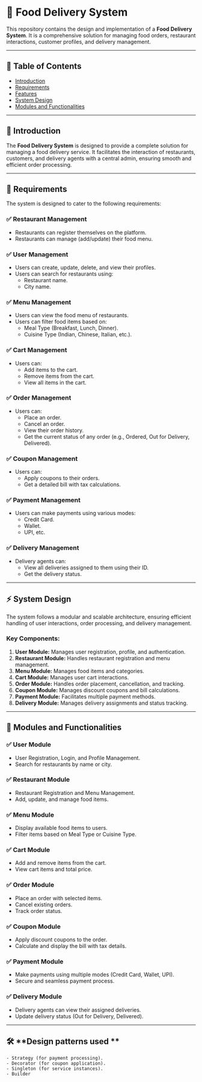 # 🚀 Food Delivery System

This repository contains the design and implementation of a **Food Delivery System**. It is a comprehensive solution for managing food orders, restaurant interactions, customer profiles, and delivery management.

---

## 📌 **Table of Contents**
- [Introduction](#introduction)
- [Requirements](#requirements)
- [Features](#features)
- [System Design](#system-design)
- [Modules and Functionalities](#modules-and-functionalities)
---

## 🚦 **Introduction**
The **Food Delivery System** is designed to provide a complete solution for managing a food delivery service. It facilitates the interaction of restaurants, customers, and delivery agents with a central admin, ensuring smooth and efficient order processing.

---

## 📌 **Requirements**
The system is designed to cater to the following requirements:

### ✅ **Restaurant Management**
- Restaurants can register themselves on the platform.
- Restaurants can manage (add/update) their food menu.

### ✅ **User Management**
- Users can create, update, delete, and view their profiles.
- Users can search for restaurants using:
    - Restaurant name.
    - City name.

### ✅ **Menu Management**
- Users can view the food menu of restaurants.
- Users can filter food items based on:
    - Meal Type (Breakfast, Lunch, Dinner).
    - Cuisine Type (Indian, Chinese, Italian, etc.).

### ✅ **Cart Management**
- Users can:
    - Add items to the cart.
    - Remove items from the cart.
    - View all items in the cart.

### ✅ **Order Management**
- Users can:
    - Place an order.
    - Cancel an order.
    - View their order history.
    - Get the current status of any order (e.g., Ordered, Out for Delivery, Delivered).

### ✅ **Coupon Management**
- Users can:
    - Apply coupons to their orders.
    - Get a detailed bill with tax calculations.

### ✅ **Payment Management**
- Users can make payments using various modes:
    - Credit Card.
    - Wallet.
    - UPI, etc.

### ✅ **Delivery Management**
- Delivery agents can:
    - View all deliveries assigned to them using their ID.
    - Get the delivery status.

---

## ⚡ **System Design**
The system follows a modular and scalable architecture, ensuring efficient handling of user interactions, order processing, and delivery management.

### **Key Components:**
1. **User Module:** Manages user registration, profile, and authentication.
2. **Restaurant Module:** Handles restaurant registration and menu management.
3. **Menu Module:** Manages food items and categories.
4. **Cart Module:** Manages user cart interactions.
5. **Order Module:** Handles order placement, cancellation, and tracking.
6. **Coupon Module:** Manages discount coupons and bill calculations.
7. **Payment Module:** Facilitates multiple payment methods.
8. **Delivery Module:** Manages delivery assignments and status tracking.

---

## 🚀 **Modules and Functionalities**

### ✅ **User Module**
- User Registration, Login, and Profile Management.
- Search for restaurants by name or city.

### ✅ **Restaurant Module**
- Restaurant Registration and Menu Management.
- Add, update, and manage food items.

### ✅ **Menu Module**
- Display available food items to users.
- Filter items based on Meal Type or Cuisine Type.

### ✅ **Cart Module**
- Add and remove items from the cart.
- View cart items and total price.

### ✅ **Order Module**
- Place an order with selected items.
- Cancel existing orders.
- Track order status.

### ✅ **Coupon Module**
- Apply discount coupons to the order.
- Calculate and display the bill with tax details.

### ✅ **Payment Module**
- Make payments using multiple modes (Credit Card, Wallet, UPI).
- Secure and seamless payment process.

### ✅ **Delivery Module**
- Delivery agents can view their assigned deliveries.
- Update delivery status (Out for Delivery, Delivered).

---

## 🛠️ **Design patterns used **
    - Strategy (for payment processing).
    - Decorator (for coupon application).
    - Singleton (for service instances).
    - Builder

